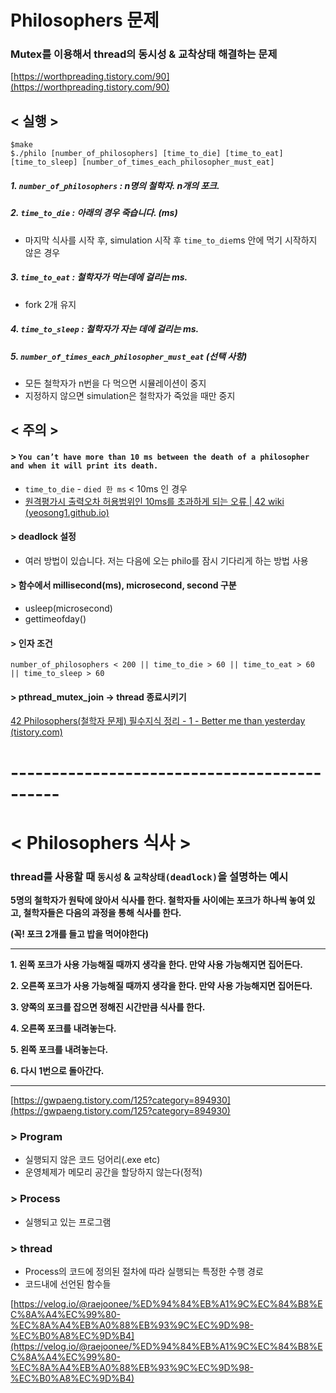 # Philosophers 문제

### Mutex를 이용해서 thread의 동시성 & 교착상태 해결하는 문제

[https://worthpreading.tistory.com/90](https://worthpreading.tistory.com/90)

## < 실행 >

```
$make
$./philo [number_of_philosophers] [time_to_die] [time_to_eat] [time_to_sleep] [number_of_times_each_philosopher_must_eat]
```

##### 1\. `number_of_philosophers` : n명의 철학자. n개의 포크.

##### 2\. `time_to_die` : 아래의 경우 죽습니다. (ms)

-   마지막 식사를 시작 후, simulation 시작 후 `time_to_die`ms 안에 먹기 시작하지 않은 경우

##### 3\. `time_to_eat` : 철학자가 먹는데에 걸리는 ms.

-   fork 2개 유지

##### 4\. `time_to_sleep` : 철학자가 자는 데에 걸리는 ms.

##### 5\. `number_of_times_each_philosopher_must_eat` (선택 사항)

-   모든 철학자가 n번을 다 먹으면 시뮬레이션이 중지
-   지정하지 않으면 simulation은 철학자가 죽었을 때만 중지

## < 주의 >

#### \> `You can’t have more than 10 ms between the death of a philosopher and when it will print its death.`

-   `time_to_die` - `died 한 ms` < 10ms 인 경우
-   [원격평가시 출력오차 허용범위인 10ms를 초과하게 되는 오류 | 42 wiki (yeosong1.github.io)](https://yeosong1.github.io/%EC%8A%A4%EB%A0%88%EB%93%9C%EB%8C%80%EA%B8%B0)

#### \> deadlock 설정

-   여러 방법이 있습니다. 저는 다음에 오는 philo를 잠시 기다리게 하는 방법 사용

#### \> 함수에서 millisecond(ms), microsecond, second 구분

-   usleep(microsecond)
-   gettimeofday()

#### \> 인자 조건

```
number_of_philosophers < 200 || time_to_die > 60 || time_to_eat > 60 || time_to_sleep > 60
```

#### \> pthread\_mutex\_join -> thread 종료시키기

[42 Philosophers(철학자 문제) 필수지식 정리 - 1 - Better me than yesterday (tistory.com)](https://42kchoi.tistory.com/301?category=966538)

# \--------------------------------------------

# < Philosophers 식사 >

### thread를 사용할 때 `동시성` & `교착상태(deadlock)`을 설명하는 예시

**5명의 철학자가 원탁에 앉아서 식사를 한다. 철학자들 사이에는 포크가 하나씩 놓여 있고, 철학자들은 다음의 과정을 통해 식사를 한다.**

**(꼭! 포크 2개를 들고 밥을 먹어야한다)**

---

**1\. 왼쪽 포크가 사용 가능해질 때까지 생각을 한다. 만약 사용 가능해지면 집어든다.**

**2\. 오른쪽 포크가 사용 가능해질 때까지 생각을 한다. 만약 사용 가능해지면 집어든다.**

**3\. 양쪽의 포크를 잡으면 정해진 시간만큼 식사를 한다.**

**4\. 오른쪽 포크를 내려놓는다.**

**5\. 왼쪽 포크를 내려놓는다.**

**6\. 다시 1번으로 돌아간다.**

---

[https://gwpaeng.tistory.com/125?category=894930](https://gwpaeng.tistory.com/125?category=894930)

### \> Program

-   실행되지 않은 코드 덩어리(.exe etc)
-   운영체제가 메모리 공간을 할당하지 않는다(정적)

### \> Process

-   실행되고 있는 프로그램

### \> thread

-   Process의 코드에 정의된 절차에 따라 실행되는 특정한 수행 경로
-   코드내에 선언된 함수들

[https://velog.io/@raejoonee/%ED%94%84%EB%A1%9C%EC%84%B8%EC%8A%A4%EC%99%80-%EC%8A%A4%EB%A0%88%EB%93%9C%EC%9D%98-%EC%B0%A8%EC%9D%B4](https://velog.io/@raejoonee/%ED%94%84%EB%A1%9C%EC%84%B8%EC%8A%A4%EC%99%80-%EC%8A%A4%EB%A0%88%EB%93%9C%EC%9D%98-%EC%B0%A8%EC%9D%B4)
